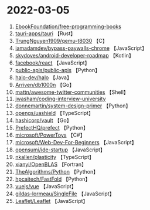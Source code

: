 # 2022-03-05

1. [EbookFoundation/free-programming-books](https://github.com/EbookFoundation/free-programming-books) 
2. [tauri-apps/tauri](https://github.com/tauri-apps/tauri) 【Rust】
3. [TrungNguyen1909/qemu-t8030](https://github.com/TrungNguyen1909/qemu-t8030) 【C】
4. [iamadamdev/bypass-paywalls-chrome](https://github.com/iamadamdev/bypass-paywalls-chrome) 【JavaScript】
5. [skydoves/android-developer-roadmap](https://github.com/skydoves/android-developer-roadmap) 【Kotlin】
6. [facebook/react](https://github.com/facebook/react) 【JavaScript】
7. [public-apis/public-apis](https://github.com/public-apis/public-apis) 【Python】
8. [halo-dev/halo](https://github.com/halo-dev/halo) 【Java】
9. [Arriven/db1000n](https://github.com/Arriven/db1000n) 【Go】
10. [mattn/awesome-twitter-communities](https://github.com/mattn/awesome-twitter-communities) 【Shell】
11. [jwasham/coding-interview-university](https://github.com/jwasham/coding-interview-university) 
12. [donnemartin/system-design-primer](https://github.com/donnemartin/system-design-primer) 【Python】
13. [opengs/uashield](https://github.com/opengs/uashield) 【TypeScript】
14. [hashicorp/vault](https://github.com/hashicorp/vault) 【Go】
15. [PrefectHQ/prefect](https://github.com/PrefectHQ/prefect) 【Python】
16. [microsoft/PowerToys](https://github.com/microsoft/PowerToys) 【C#】
17. [microsoft/Web-Dev-For-Beginners](https://github.com/microsoft/Web-Dev-For-Beginners) 【JavaScript】
18. [opensumi/ide-startup](https://github.com/opensumi/ide-startup) 【JavaScript】
19. [nkallen/plasticity](https://github.com/nkallen/plasticity) 【TypeScript】
20. [xianyi/OpenBLAS](https://github.com/xianyi/OpenBLAS) 【Fortran】
21. [TheAlgorithms/Python](https://github.com/TheAlgorithms/Python) 【Python】
22. [hpcaitech/FastFold](https://github.com/hpcaitech/FastFold) 【Python】
23. [vuejs/vue](https://github.com/vuejs/vue) 【JavaScript】
24. [gildas-lormeau/SingleFile](https://github.com/gildas-lormeau/SingleFile) 【JavaScript】
25. [Leaflet/Leaflet](https://github.com/Leaflet/Leaflet) 【JavaScript】
